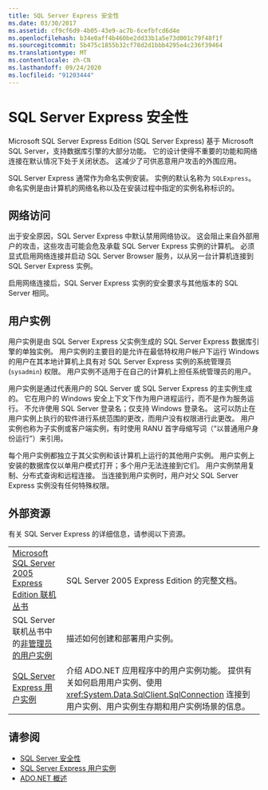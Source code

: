 ```yaml
---
title: SQL Server Express 安全性
ms.date: 03/30/2017
ms.assetid: cf9cf6d9-4b05-43e9-ac7b-6cefbfcd6d4e
ms.openlocfilehash: b34e0aff4b460be2dd33b1a5e73d001c79f48f1f
ms.sourcegitcommit: 5b475c1855b32cf78d2d1bbb4295e4c236f39464
ms.translationtype: MT
ms.contentlocale: zh-CN
ms.lasthandoff: 09/24/2020
ms.locfileid: "91203444"
---
```

# <a name="sql-server-express-security"></a>SQL Server Express 安全性

Microsoft SQL Server Express Edition (SQL Server Express) 基于 Microsoft SQL Server，支持数据库引擎的大部分功能。 它的设计使得不重要的功能和网络连接在默认情况下处于关闭状态。 这减少了可供恶意用户攻击的外围应用。  
  
 SQL Server Express 通常作为命名实例安装。 实例的默认名称为 `SQLExpress`。 命名实例是由计算机的网络名称以及在安装过程中指定的实例名称标识的。  
  
## <a name="network-access"></a>网络访问  

 出于安全原因，SQL Server Express 中默认禁用网络协议。 这会阻止来自外部用户的攻击，这些攻击可能会危及承载 SQL Server Express 实例的计算机。 必须显式启用网络连接并启动 SQL Server Browser 服务，以从另一台计算机连接到 SQL Server Express 实例。  
  
 启用网络连接后，SQL Server Express 实例的安全要求与其他版本的 SQL Server 相同。  
  
## <a name="user-instances"></a>用户实例  

 用户实例是由 SQL Server Express 父实例生成的 SQL Server Express 数据库引擎的单独实例。 用户实例的主要目的是允许在最低特权用户帐户下运行 Windows 的用户在其本地计算机上具有对 SQL Server Express 实例的系统管理员 (`sysadmin`) 权限。 用户实例不适用于在自己的计算机上担任系统管理员的用户。  
  
 用户实例是通过代表用户的 SQL Server 或 SQL Server Express 的主实例生成的。 它在用户的 Windows 安全上下文下作为用户进程运行，而不是作为服务运行。 不允许使用 SQL Server 登录名；仅支持 Windows 登录名。 这可以防止在用户实例上执行的软件进行系统范围的更改，而用户没有权限进行此更改。 用户实例也称为子实例或客户端实例，有时使用 RANU 首字母缩写词（“以普通用户身份运行”）来引用。  
  
 每个用户实例都独立于其父实例和该计算机上运行的其他用户实例。 用户实例上安装的数据库仅以单用户模式打开；多个用户无法连接到它们。 用户实例禁用复制、分布式查询和远程连接。 当连接到用户实例时，用户对父 SQL Server Express 实例没有任何特殊权限。  
  
## <a name="external-resources"></a>外部资源  

 有关 SQL Server Express 的详细信息，请参阅以下资源。  
  
|||  
|-|-|  
|[Microsoft SQL Server 2005 Express Edition 联机丛书](/previous-versions/sql/sql-server-2005/ms165706(v=sql.90))|SQL Server 2005 Express Edition 的完整文档。|  
|SQL Server 联机丛书中的[非管理员的用户实例](/previous-versions/sql/sql-server-2008/ms143684(v=sql.100))|描述如何创建和部署用户实例。|  
|[SQL Server Express 用户实例](sql-server-express-user-instances.md)|介绍 ADO.NET 应用程序中的用户实例功能。 提供有关如何启用用户实例、使用 <xref:System.Data.SqlClient.SqlConnection> 连接到用户实例、用户实例生存期和用户实例场景的信息。|  
  
## <a name="see-also"></a>请参阅

- [SQL Server 安全性](sql-server-security.md)
- [SQL Server Express 用户实例](sql-server-express-user-instances.md)
- [ADO.NET 概述](../ado-net-overview.md)
